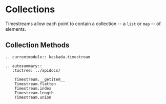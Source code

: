 # Collections

Timestreams allow each point to contain a collection -- a `list` or `map` -- of elements.

## Collection Methods

```{eval-rst}
.. currentmodule:: kaskada.timestream

.. autosummary::
   :toctree: ../apidocs/

    Timestream.__getitem__
    Timestream.flatten
    Timestream.index
    Timestream.length
    Timestream.union
```